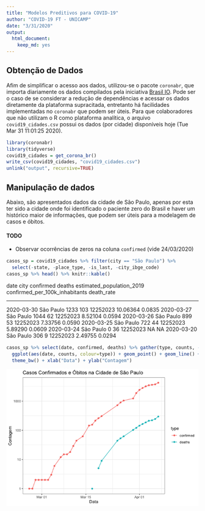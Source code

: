 ```yaml
---
title: "Modelos Preditivos para COVID-19"
author: "COVID-19 FT - UNICAMP"
date: "3/31/2020"
output:
  html_document:
    keep_md: yes
---
```




## Obtenção de Dados

Afim de simplificar o acesso aos dados, utilizou-se o pacote `coronabr`, que importa diariamente os dados compilados pela iniciativa [Brasil IO](http://www.brasil.io). Pode ser o caso de se considerar a redução de dependências e acessar os dados diretamente da plataforma supracitada, entretanto há facilidades implementadas no `coronabr` que podem ser úteis. Para que colaboradores que não utilizam o R como plataforma analítica, o arquivo `covid19_cidades.csv` possui os dados (por cidade) disponíveis hoje (Tue Mar 31 11:01:25 2020).


```r
library(coronabr)
library(tidyverse)
covid19_cidades = get_corona_br()
write_csv(covid19_cidades, "covid19_cidades.csv")
unlink("output", recursive=TRUE)
```

## Manipulação de dados

Abaixo, são apresentados dados da cidade de São Paulo, apenas por esta ter sido a cidade onde foi identificado o paciente zero do Brasil e haver um histórico maior de informações, que podem ser úteis para a modelagem de casos e óbitos.

#### TODO

  * Observar ocorrências de zeros na coluna `confirmed` (vide 24/03/2020)


```r
casos_sp = covid19_cidades %>% filter(city == "São Paulo") %>% 
  select(-state, -place_type, -is_last, -city_ibge_code)
casos_sp %>% head() %>% knitr::kable()
```



date         city         confirmed   deaths   estimated_population_2019   confirmed_per_100k_inhabitants   death_rate
-----------  ----------  ----------  -------  --------------------------  -------------------------------  -----------
2020-03-30   São Paulo         1233      103                    12252023                         10.06364       0.0835
2020-03-27   São Paulo         1044       62                    12252023                          8.52104       0.0594
2020-03-26   São Paulo          899       53                    12252023                          7.33756       0.0590
2020-03-25   São Paulo          722       44                    12252023                          5.89290       0.0609
2020-03-24   São Paulo            0       36                    12252023                               NA           NA
2020-03-20   São Paulo          306        9                    12252023                          2.49755       0.0294

```r
casos_sp %>% select(date, confirmed, deaths) %>% gather(type, counts, -date) %>% 
  ggplot(aes(date, counts, colour=type)) + geom_point() + geom_line() + scale_y_log10() +
  theme_bw() + xlab("Data") + ylab("Contagem")
```

![](README_files/figure-html/unnamed-chunk-2-1.png)<!-- -->


